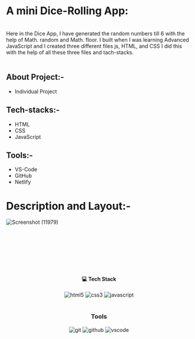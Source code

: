 # A mini Dice-Rolling App:
<br/>
<div>
 Here in the Dice App, I have generated the random numbers till 6 with the help of Math. random and Math. floor. I built when I was learning Advanced JavaScript and I created three different files js, HTML, and CSS I did this with the help of all these three files and tach-stacks.
</div>

<br/>

## About Project:-
 - Individual Project
## Tech-stacks:-
 - HTML
 - CSS
 - JavaScript
## Tools:-
 - VS-Code
 - GitHub
 - Netlify
 
# Description and Layout:-
![Screenshot (11979)](https://user-images.githubusercontent.com/105616033/197107204-dd5d3cdc-f18e-4d9f-9046-29c12fcd2e05.png)
<br/>
<br/>
<br/>
<br/>

<br/>
<br/>
<br/>

<h4 align="center">💻 Tech Stack</h4>
 <div align="center">
 <img src="https://img.shields.io/badge/html5-%23E34F26.svg?style=for-the-badge&logo=html5&logoColor=white" align="center" alt="html5">
 <img src = "https://img.shields.io/badge/css3-%231572B6.svg?style=for-the-badge&logo=css3&logoColor=white" align="center" alt="css3">
 <img src="https://img.shields.io/badge/javascript-%23323330.svg?style=for-the-badge&logo=javascript&logoColor=%23F7DF1E"  align="center" alt="javascript" />
</div>
<br/>

<div align="center"><h3 align="center">Tools</h3> 
   <img src="https://img.shields.io/badge/netlify-%23000000.svg?style=for-the-badge&logo=netlify&logoColor=#00C7B7" align="center" alt="git"/>
  <img src="https://img.shields.io/badge/GitHub-100000?style=for-the-badge&logo=github&logoColor=white"  align="center" alt="github"/>
   <img src="https://img.shields.io/badge/Visual%20Studio-5C2D91.svg?style=for-the-badge&logo=visual-studio&logoColor=white"  align="center" alt="vscode"/>
</div>
